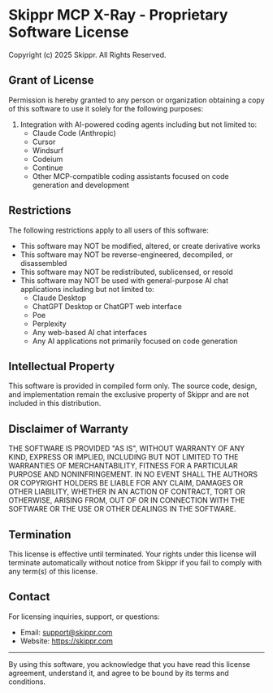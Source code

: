 # Skippr MCP X-Ray - Proprietary Software License

Copyright (c) 2025 Skippr. All Rights Reserved.

## Grant of License

Permission is hereby granted to any person or organization obtaining a copy
of this software to use it solely for the following purposes:

1. Integration with AI-powered coding agents including but not limited to:
   - Claude Code (Anthropic)
   - Cursor
   - Windsurf
   - Codeium
   - Continue
   - Other MCP-compatible coding assistants focused on code generation and development

## Restrictions

The following restrictions apply to all users of this software:

- This software may NOT be modified, altered, or create derivative works
- This software may NOT be reverse-engineered, decompiled, or disassembled
- This software may NOT be redistributed, sublicensed, or resold
- This software may NOT be used with general-purpose AI chat applications including but not limited to:
  - Claude Desktop
  - ChatGPT Desktop or ChatGPT web interface
  - Poe
  - Perplexity
  - Any web-based AI chat interfaces
  - Any AI applications not primarily focused on code generation

## Intellectual Property

This software is provided in compiled form only. The source code, design, and implementation
remain the exclusive property of Skippr and are not included in this distribution.

## Disclaimer of Warranty

THE SOFTWARE IS PROVIDED "AS IS", WITHOUT WARRANTY OF ANY KIND, EXPRESS OR
IMPLIED, INCLUDING BUT NOT LIMITED TO THE WARRANTIES OF MERCHANTABILITY,
FITNESS FOR A PARTICULAR PURPOSE AND NONINFRINGEMENT. IN NO EVENT SHALL THE
AUTHORS OR COPYRIGHT HOLDERS BE LIABLE FOR ANY CLAIM, DAMAGES OR OTHER
LIABILITY, WHETHER IN AN ACTION OF CONTRACT, TORT OR OTHERWISE, ARISING FROM,
OUT OF OR IN CONNECTION WITH THE SOFTWARE OR THE USE OR OTHER DEALINGS IN THE
SOFTWARE.

## Termination

This license is effective until terminated. Your rights under this license will
terminate automatically without notice from Skippr if you fail to comply with
any term(s) of this license.

## Contact

For licensing inquiries, support, or questions:
- Email: support@skippr.com
- Website: https://skippr.com

---

By using this software, you acknowledge that you have read this license agreement,
understand it, and agree to be bound by its terms and conditions.